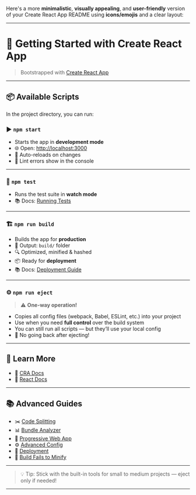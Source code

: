 Here's a more **minimalistic**, **visually appealing**, and **user-friendly** version of your Create React App README using **icons/emojis** and a clear layout:

---

# 🚀 Getting Started with **Create React App**

> Bootstrapped with [Create React App](https://github.com/facebook/create-react-app)

---

## 📦 Available Scripts

In the project directory, you can run:

### ▶️ `npm start`

* Starts the app in **development mode**
* 🌐 Open: [http://localhost:3000](http://localhost:3000)
* 🔄 Auto-reloads on changes
* 🧹 Lint errors show in the console

---

### 🧪 `npm test`

* Runs the test suite in **watch mode**
* 📚 Docs: [Running Tests](https://facebook.github.io/create-react-app/docs/running-tests)

---

### 🏗️ `npm run build`

* Builds the app for **production**
* 📁 Output: `build/` folder
* 🔍 Optimized, minified & hashed
* 📦 Ready for **deployment**
* 📚 Docs: [Deployment Guide](https://facebook.github.io/create-react-app/docs/deployment)

---

### ⚙️ `npm run eject`

> ⚠️ **One-way operation!**

* Copies all config files (webpack, Babel, ESLint, etc.) into your project
* Use when you need **full control** over the build system
* You can still run all scripts — but they’ll use your local config
* 🛑 No going back after ejecting!

---

## 📘 Learn More

* 📄 [CRA Docs](https://facebook.github.io/create-react-app/docs/getting-started)
* 📖 [React Docs](https://reactjs.org/)

---

## 📚 Advanced Guides

* ✂️ [Code Splitting](https://facebook.github.io/create-react-app/docs/code-splitting)
* 📊 [Bundle Analyzer](https://facebook.github.io/create-react-app/docs/analyzing-the-bundle-size)
* 📱 [Progressive Web App](https://facebook.github.io/create-react-app/docs/making-a-progressive-web-app)
* ⚙️ [Advanced Config](https://facebook.github.io/create-react-app/docs/advanced-configuration)
* 🚀 [Deployment](https://facebook.github.io/create-react-app/docs/deployment)
* 🐞 [Build Fails to Minify](https://facebook.github.io/create-react-app/docs/troubleshooting#npm-run-build-fails-to-minify)

---

> 💡 Tip: Stick with the built-in tools for small to medium projects — eject only if needed!

---

